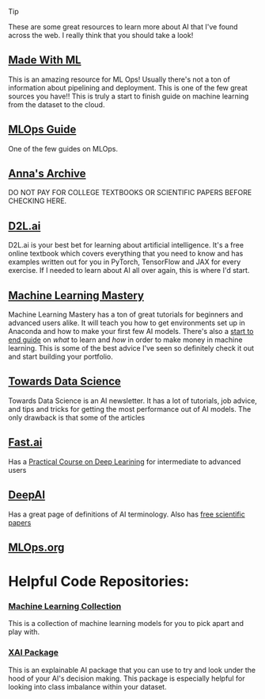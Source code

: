 >[!tip] 
>These are some great resources to learn more about AI that I've found across the web. I really think that you should take a look!


## [Made With ML](https://madewithml.com/#mlops)
This is an amazing resource for ML Ops! Usually there's not a ton of information about pipelining and deployment. This is one of the few great sources you have!! This is truly a start to finish guide on machine learning from the dataset to the cloud.

## [MLOps Guide](https://mlops-guide.github.io/)
One of the few guides on MLOps. 

## [Anna's Archive](https://annas-archive.org/)
DO NOT PAY FOR COLLEGE TEXTBOOKS OR SCIENTIFIC PAPERS BEFORE CHECKING HERE. 
## [D2L.ai](https://d2l.ai/)
D2L.ai is your best bet for learning about artificial intelligence. It's a free online textbook which covers everything that you need to know and has examples written out for you in PyTorch, TensorFlow and JAX for every exercise. If I needed to learn about AI all over again, this is where I'd start.
## [Machine Learning Mastery](https://machinelearningmastery.com)
Machine Learning Mastery has a ton of great tutorials for beginners and advanced users alike. It will teach you how to get environments set up in Anaconda and how to make your first few AI models. There's also a [start to end guide](https://machinelearningmastery.com/start-here/#getstarted) on *what* to learn and *how* in order to make money in machine learning. This is some of the best advice I've seen so definitely check it out and start building your portfolio.
## [Towards Data Science](https://towardsdatascience.com)
Towards Data Science is an AI newsletter. It has a lot of tutorials, job advice, and tips and tricks for getting the most performance out of AI models. The only drawback is that some of the articles 
## [Fast.ai](https://www.fast.ai/)
Has a [Practical Course on Deep Learining](https://course.fast.ai/) for intermediate to advanced users
## [DeepAI](https://deepai.org/definitions)
Has a great page of definitions of AI terminology. Also has [free scientific papers](https://deepai.org/research)

## [MLOps.org](https://ml-ops.org/content/mlops-principles#automation)
# Helpful Code Repositories:
### [Machine Learning Collection](https://github.com/aladdinpersson/Machine-Learning-Collection/)
This is a collection of machine learning models for you to pick apart and play with.
### [XAI Package](https://github.com/EthicalML/xai)
This is an explainable AI package that you can use to try and look under the hood of your AI's decision making. This package is especially helpful for looking into class imbalance within your dataset.